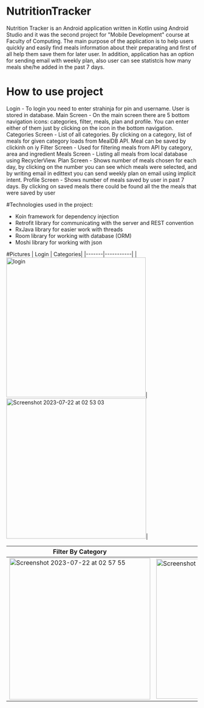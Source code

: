 # NutritionTracker
Nutrition Tracker is an Android application written in Kotlin using Android Studio and it was the second project for "Mobile Development" course at Faculty of Computing. 
The main purpose of the application is to help users quickly and easily find meals information about their preparating and first of all help them save them for later user. 
In addition, application has an option for sending email with weekly plan, also user can see statistcis how many meals she/he added in the past 7 days.

# How to use project
Login - To login you need to enter strahinja for pin and username. User is stored in database.
Main Screen - On the main screen there are 5 bottom navigation icons: categories, filter, meals, plan and profile. You can enter either of them just by clicking on the icon in the bottom navigation.
Categories Screen - List of all categories. By clicking on a category, list of meals for given category loads from MealDB API. Meal can be saved by clickinh on iy
Filter Screen - Used for filtering meals from API by category, area and ingredient
Meals Screen - Listing all meals from local database using RecyclerView.
Plan Screen - Shows number of meals chosen for each day, by clicking on the number you can see which meals were selected, and by writing email in edittext you can send weekly plan on email using implicit intent.
Profile Screen - Shows number of meals saved by user in past 7 days. By clicking on saved meals there could be found all the the meals that were saved by user
                              
#Technologies used in the project:
- Koin framework for dependency injection
- Retrofit library for communicating with the server and REST convention
- RxJava library for easier work with threads
- Room library for working with database (ORM)
- Moshi library for working with json

#Pictures
| Login | Categories|
|-------|-----------|
|<img width="367" alt="login" src="https://github.com/ljubicics/NutritionTracker/assets/119794666/714a3ed2-d053-4fd4-8123-1333d3fe9a87">|<img width="368" alt="Screenshot 2023-07-22 at 02 53 03" src="https://github.com/ljubicics/NutritionTracker/assets/119794666/18b458e3-6b20-4d15-b02d-77483e263647">|


|Filter By Category|Filter By Area|Filter By Ingredient|
|------------------|--------------|--------------------|
|<img width="371" alt="Screenshot 2023-07-22 at 02 57 55" src="https://github.com/ljubicics/NutritionTracker/assets/119794666/b6396a51-8931-42a3-9122-966c97bfbb51">|<img width="367" alt="Screenshot 2023-07-22 at 02 56 48" src="https://github.com/ljubicics/NutritionTracker/assets/119794666/744ba5c3-5c63-4de9-bd3a-65a1c13ef978">|<img width="370" alt="Screenshot 2023-07-22 at 02 58 27" src="https://github.com/ljubicics/NutritionTracker/assets/119794666/05b9336b-1bb9-46a4-998a-df62b58d7c1b">|

